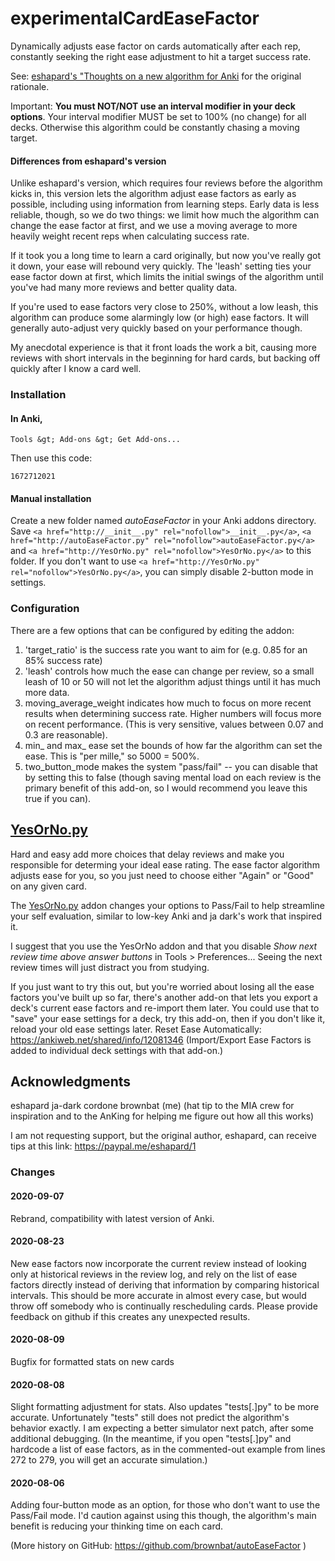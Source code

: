 # experimentalCardEaseFactor

Dynamically adjusts ease factor on cards automatically after each rep, constantly seeking the
right ease adjustment to hit a target success rate.

See: <a href="https://eshapard.github.io/anki/thoughts-on-a-new-algorithm-for-anki.html" rel="nofollow">eshapard's "Thoughts on a new algorithm for Anki</a> for the original rationale.

Important: **You must NOT/NOT use an interval modifier in your deck options**.
Your interval modifier MUST be set to 100% (no change) for all decks. Otherwise
this algorithm could be constantly chasing a moving target.

#### Differences from eshapard's version

Unlike eshapard's version, which requires four reviews before the algorithm
kicks in, this version lets the algorithm adjust ease factors as early as
possible, including using information from learning steps. Early data is less reliable, 
though, so we do two things: we limit how much the algorithm can change the ease 
factor at first, and we use a moving average to more heavily weight recent reps 
when calculating success rate.

If it took you a long time to learn a card originally, but now you've
really got it down, your ease will rebound very quickly. The 'leash' setting ties
your ease factor down at first, which limits the initial swings of the algorithm 
until you've had many more reviews and better quality data.

If you're used to ease factors very close to 250%, without a low leash, this
algorithm can produce some alarmingly low (or high) ease factors. It will
generally auto-adjust very quickly based on your performance though. 

My anecdotal experience is that it front loads the work a bit, causing more
reviews with short intervals in the beginning for hard cards, but backing off 
quickly after I know a card well.

### Installation

#### In Anki,

    Tools &gt; Add-ons &gt; Get Add-ons...

Then use this code:

    1672712021

#### Manual installation

Create a new folder named *autoEaseFactor* in your Anki addons
directory. Save `<a href="http://__init__.py" rel="nofollow">__init__.py</a>`, `<a href="http://autoEaseFactor.py" rel="nofollow">autoEaseFactor.py</a>` and `<a href="http://YesOrNo.py" rel="nofollow">YesOrNo.py</a>`
to this folder. If you don't want to use `<a href="http://YesOrNo.py" rel="nofollow">YesOrNo.py</a>`, you can simply disable 2-button mode in settings.

### Configuration
There are a few options that can be configured by editing the addon:

1. 'target_ratio' is the success rate you want to aim for (e.g. 0.85 for an 85%
success rate)
2. 'leash' controls how much the ease can change per review, so a small leash 
of 10 or 50 will not let the algorithm adjust things until it has much more 
data.
3. moving_average_weight indicates how much to focus on more recent results
when determining success rate. Higher numbers will focus more on recent
performance. (This is very sensitive, values between 0.07 and 0.3 are
reasonable).
4. min_ and max_ ease set the bounds of how far the algorithm can set the 
ease. This is "per mille," so 5000 = 500%.
5. two_button_mode makes the system "pass/fail" -- you can disable that by 
setting this to false (though saving mental load on each review is the primary
benefit of this add-on, so I would recommend you leave this true if you can).

## <a href="http://YesOrNo.py" rel="nofollow">YesOrNo.py</a>
Hard and easy add more choices that delay reviews and make you responsible for
determing your ideal ease rating. The ease factor algorithm adjusts ease for
you, so you just need to choose either "Again" or "Good" on any given card.

The <a href="http://YesOrNo.py" rel="nofollow">YesOrNo.py</a> addon changes 
your options to Pass/Fail to help streamline your self evaluation, similar to low-key 
Anki and ja dark's work that inspired it.

I suggest that you use the YesOrNo addon and that you disable
*Show next review time above answer buttons* in Tools &gt; Preferences...
Seeing the next review times will just distract you from studying.

If you just want to try this out, but you're worried about losing all the ease factors you've built up so far, 
there's another add-on that lets you export a deck's current ease factors and re-import them later.
You could use that to "save" your ease settings for a deck, try this add-on, then if you don't like it, 
reload your old ease settings later.
Reset Ease Automatically:
<a href="https://ankiweb.net/shared/info/12081346" rel="nofollow">https://ankiweb.net/shared/info/12081346</a>
(Import/Export Ease Factors is added to individual deck settings with that add-on.)

## Acknowledgments
eshapard
ja-dark
cordone
brownbat (me)
(hat tip to the MIA crew for inspiration and to the AnKing for helping me
figure out how all this works)

I am not requesting support, but the original author, eshapard, can receive
tips at this link:
<a href="https://paypal.me/eshapard/1" rel="nofollow">https://paypal.me/eshapard/1</a>

### Changes

#### 2020-09-07

Rebrand, compatibility with latest version of Anki.

#### 2020-08-23

New ease factors now incorporate the current review instead of looking only at historical reviews in the review log, and rely on the list of ease factors directly instead of deriving that information by comparing historical intervals. This should be more accurate in almost every case, but would throw off somebody who is continually rescheduling cards. Please provide feedback on github if this creates any unexpected results.

#### 2020-08-09

Bugfix for formatted stats on new cards

#### 2020-08-08

Slight formatting adjustment for stats. Also updates "tests[.]py" to be more accurate. Unfortunately "tests" still does not predict the algorithm's behavior exactly. I am expecting a better simulator next patch, after some additional debugging. (In the meantime, if you open "tests[.]py" and hardcode a list of ease factors, as in the commented-out example from lines 272 to 279, you will get an accurate simulation.)

#### 2020-08-06

Adding four-button mode as an option, for those who don't want to use the Pass/Fail mode. I'd caution against using this though, the algorithm's main benefit is reducing your thinking time on each card.

(More history on GitHub: <a href="https://github.com/brownbat/autoEaseFactor" rel="nofollow">https://github.com/brownbat/autoEaseFactor</a> )
